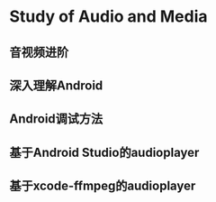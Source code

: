 # Study of Audio and Media

## 音视频进阶

## 深入理解Android

## Android调试方法

## 基于Android Studio的audioplayer

## 基于xcode-ffmpeg的audioplayer
